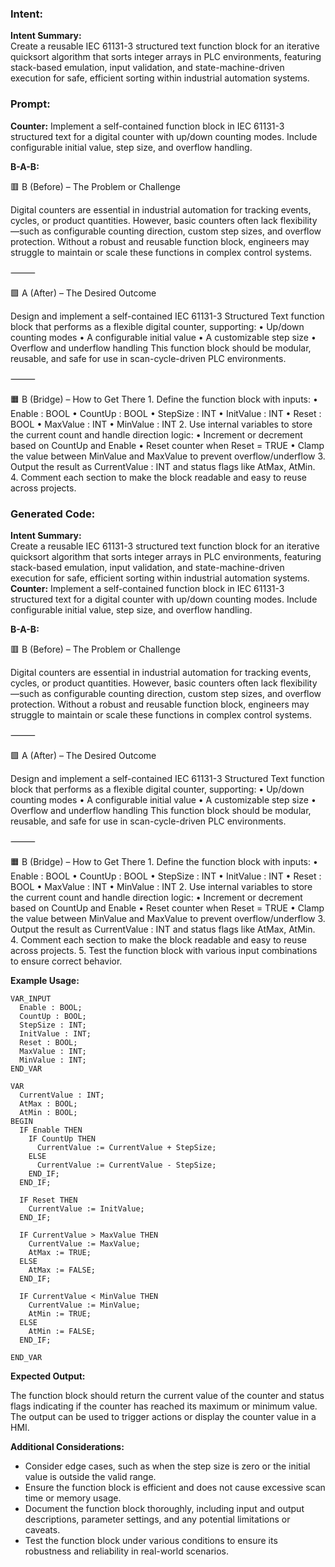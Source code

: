 ### Intent:
**Intent Summary:**  
Create a reusable IEC 61131-3 structured text function block for an iterative quicksort algorithm that sorts integer arrays in PLC environments, featuring stack-based emulation, input validation, and state-machine-driven execution for safe, efficient sorting within industrial automation systems.

### Prompt:
**Counter:**
Implement a self-contained function block in IEC 61131-3 structured text for a digital counter with up/down counting modes. Include configurable initial value, step size, and overflow handling.

**B-A-B:**

🟥 B (Before) – The Problem or Challenge

Digital counters are essential in industrial automation for tracking events, cycles, or product quantities. However, basic counters often lack flexibility—such as configurable counting direction, custom step sizes, and overflow protection. Without a robust and reusable function block, engineers may struggle to maintain or scale these functions in complex control systems.

⸻

🟩 A (After) – The Desired Outcome

Design and implement a self-contained IEC 61131-3 Structured Text function block that performs as a flexible digital counter, supporting:
	•	Up/down counting modes
	•	A configurable initial value
	•	A customizable step size
	•	Overflow and underflow handling
This function block should be modular, reusable, and safe for use in scan-cycle-driven PLC environments.

⸻

🟧 B (Bridge) – How to Get There
	1.	Define the function block with inputs:
	•	Enable : BOOL
	•	CountUp : BOOL
	•	StepSize : INT
	•	InitValue : INT
	•	Reset : BOOL
	•	MaxValue : INT
	•	MinValue : INT
	2.	Use internal variables to store the current count and handle direction logic:
	•	Increment or decrement based on CountUp and Enable
	•	Reset counter when Reset = TRUE
	•	Clamp the value between MinValue and MaxValue to prevent overflow/underflow
	3.	Output the result as CurrentValue : INT and status flags like AtMax, AtMin.
	4.	Comment each section to make the block readable and easy to reuse across projects.

### Generated Code:
**Intent Summary:**  
Create a reusable IEC 61131-3 structured text function block for an iterative quicksort algorithm that sorts integer arrays in PLC environments, featuring stack-based emulation, input validation, and state-machine-driven execution for safe, efficient sorting within industrial automation systems.
**Counter:**
Implement a self-contained function block in IEC 61131-3 structured text for a digital counter with up/down counting modes. Include configurable initial value, step size, and overflow handling.

**B-A-B:**

🟥 B (Before) – The Problem or Challenge

Digital counters are essential in industrial automation for tracking events, cycles, or product quantities. However, basic counters often lack flexibility—such as configurable counting direction, custom step sizes, and overflow protection. Without a robust and reusable function block, engineers may struggle to maintain or scale these functions in complex control systems.

⸻

🟩 A (After) – The Desired Outcome

Design and implement a self-contained IEC 61131-3 Structured Text function block that performs as a flexible digital counter, supporting:
	•	Up/down counting modes
	•	A configurable initial value
	•	A customizable step size
	•	Overflow and underflow handling
This function block should be modular, reusable, and safe for use in scan-cycle-driven PLC environments.

⸻

🟧 B (Bridge) – How to Get There
	1.	Define the function block with inputs:
	•	Enable : BOOL
	•	CountUp : BOOL
	•	StepSize : INT
	•	InitValue : INT
	•	Reset : BOOL
	•	MaxValue : INT
	•	MinValue : INT
	2.	Use internal variables to store the current count and handle direction logic:
	•	Increment or decrement based on CountUp and Enable
	•	Reset counter when Reset = TRUE
	•	Clamp the value between MinValue and MaxValue to prevent overflow/underflow
	3.	Output the result as CurrentValue : INT and status flags like AtMax, AtMin.
	4.	Comment each section to make the block readable and easy to reuse across projects. 
	5.	Test the function block with various input combinations to ensure correct behavior.

**Example Usage:**

```ST
VAR_INPUT
  Enable : BOOL;
  CountUp : BOOL;
  StepSize : INT;
  InitValue : INT;
  Reset : BOOL;
  MaxValue : INT;
  MinValue : INT;
END_VAR

VAR
  CurrentValue : INT;
  AtMax : BOOL;
  AtMin : BOOL;
BEGIN
  IF Enable THEN
    IF CountUp THEN
      CurrentValue := CurrentValue + StepSize;
    ELSE
      CurrentValue := CurrentValue - StepSize;
    END_IF;
  END_IF;
  
  IF Reset THEN
    CurrentValue := InitValue;
  END_IF;
  
  IF CurrentValue > MaxValue THEN
    CurrentValue := MaxValue;
    AtMax := TRUE;
  ELSE
    AtMax := FALSE;
  END_IF;
  
  IF CurrentValue < MinValue THEN
    CurrentValue := MinValue;
    AtMin := TRUE;
  ELSE
    AtMin := FALSE;
  END_IF;
  
END_VAR
```

**Expected Output:**

The function block should return the current value of the counter and status flags indicating if the counter has reached its maximum or minimum value. The output can be used to trigger actions or display the counter value in a HMI.

**Additional Considerations:**

-	Consider edge cases, such as when the step size is zero or the initial value is outside the valid range.
-	Ensure the function block is efficient and does not cause excessive scan time or memory usage.
-	Document the function block thoroughly, including input and output descriptions, parameter settings, and any potential limitations or caveats.
-	Test the function block under various conditions to ensure its robustness and reliability in real-world scenarios.
